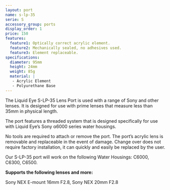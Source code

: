 ```yaml
---
layout: port
name: s-lp-35
serie: S
accessory_group: ports
display_order: 1
price: 150
features:
  feature1: Optically correct acrylic element.
  feature2: Mechanically sealed, no adhesives used.
  feature3: Element replaceable.
specifications:
  diameter: 95mm
  height: 24mm
  weight: 85g
  material: |
   - Acrylic Element
   - Polyurethane Base
---
```

The Liquid Eye S-LP-35 Lens Port is used with a range of Sony and other lenses. It is designed for use with prime lenses that measure less than 35mm in physical length.

The port features a threaded system that is designed specifically for use with Liquid Eye’s Sony α6000 series water housings.

No tools are required to attach or remove the port. The port’s acrylic lens is removable and replaceable in the event of damage. Change over does not require factory installation, it can quickly and easily be replaced by the user.

Our S-LP-35 port will work on the following Water Housings: C6000, C6300, C6500.

**Supports the following lenses and more:**

Sony NEX E-mount 16mm F2.8, Sony NEX 20mm F2.8
